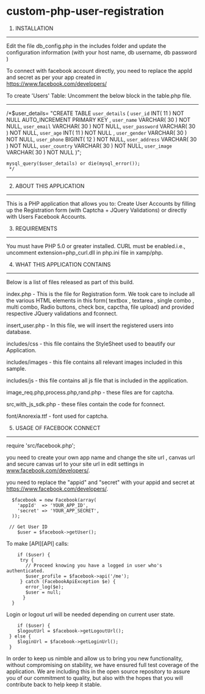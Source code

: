 custom-php-user-registration
============================



1. INSTALLATION
******************************************

Edit the file db_config.php in the includes folder and update the configuration information (with your host name, db username, db password ) 

To connect with facebook account directly, you need to replace the appId and secret as per your app created in https://www.facebook.com/developers/

To create 'Users' Table: Uncomment the below block in the table.php file.

-------------------------------------------
/*$user_details= "CREATE TABLE `user_details` (
  				`user_id` INT( 11 ) NOT NULL AUTO_INCREMENT PRIMARY KEY ,
					`user_name` VARCHAR( 30 ) NOT NULL,
					`user_email` VARCHAR( 30 ) NOT NULL,
					`user_password` VARCHAR( 30 ) NOT NULL,
					`user_age` INT( 11 ) NOT NULL ,
					`user_gender` VARCHAR( 30 ) NOT NULL,
					`user_phone` BIGINT( 12 ) NOT NULL,
					`user_address` VARCHAR( 30 ) NOT NULL,
					`user_country` VARCHAR( 30 ) NOT NULL,
					`user_image` VARCHAR( 30 ) NOT NULL
					)";
 
	mysql_query($user_details) or die(mysql_error());
	 */
-------------------------------------------



2. ABOUT THIS APPLICATION
******************************************

This is a PHP application that allows you to:
Create User Accounts by filling up the Registration form (with Captcha + JQuery Validations) or directly with Users Facebook Accounts.
	


3. REQUIREMENTS
******************************************

You must have PHP 5.0 or greater installed.
CURL must be enabled.i.e., uncomment extension=php_curl.dll in php.ini file in xamp/php.



4. WHAT THIS APPLICATION CONTAINS
******************************************

Below is a list of files released as part of this build.

index.php - This is the file for Registration form. We took care to include all the various HTML elements in this form( textbox , textarea , single combo , multi combo, Radio buttons, check box, capctha, file upload) and provided respective JQuery validations and fconnect.

insert_user.php - In this file, we will insert the registered users into database.

includes/css - this file contains the  StyleSheet used to beautify our Application.

includes/images - this file contains all relevant images included in this sample.

includes/js - this file contains all js file that is included in the application.

image_req.php,process.php,rand.php - these files are for captcha.

src,with_js_sdk.php - these files contain the code for fconnect.

font/Anorexia.ttf - font used for captcha.




5. USAGE OF FACEBOOK CONNECT
******************************************


require 'src/facebook.php';

you need to  create your own app name and change the site url , canvas url and secure canvas url to your site url in edit settings in www.facebook.com/developers/.

you need to replace the "appid" and "secret" with your appid and secret at https://www.facebook.com/developers/.

      $facebook = new Facebook(array(
        'appId'  => 'YOUR_APP_ID',
        'secret' => 'YOUR_APP_SECRET',
      ));

   	 // Get User ID
    	$user = $facebook->getUser();

To make [API][API] calls:

    	if ($user) {
         try {
           // Proceed knowing you have a logged in user who's authenticated.
           $user_profile = $facebook->api('/me');
         } catch (FacebookApiException $e) {
           error_log($e);
           $user = null;
          }
      }

Login or logout url will be needed depending on current user state.

    	if ($user) {
      	$logoutUrl = $facebook->getLogoutUrl();
   	 } else {
      	$loginUrl = $facebook->getLoginUrl();
   	 }

In order to keep us nimble and allow us to bring you new functionality, without
	compromising on stability, we have ensured full test coverage of the application.
	We are including this in the open source repository to assure you of our
	commitment to quality, but also with the hopes that you will contribute back to
	help keep it stable. 




